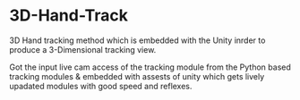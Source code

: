 # 3D-Hand-Track

3D Hand tracking method which is embedded with the Unity inrder to produce a 3-Dimensional tracking view.

Got the input live cam access of the tracking module from the Python based tracking modules & embedded with assests of unity which gets lively upadated modules with good speed and reflexes. 
